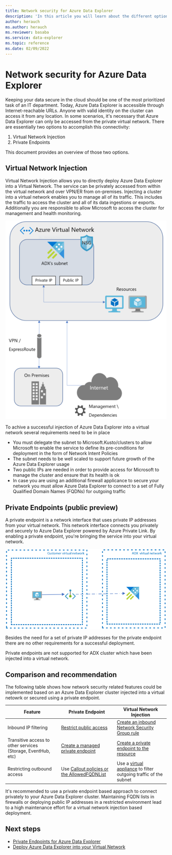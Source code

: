 ```yaml
---
title: Network security for Azure Data Explorer
description: 'In this article you will learn about the different options to secure your Azure Data Explorer cluster applying network security measures.'
author: herauch
ms.author: herauch
ms.reviewer: basaba
ms.service: data-explorer
ms.topic: reference
ms.date: 02/09/2022
---
```


# Network security for Azure Data Explorer

Keeping your data secure in the cloud should be one of the most prioritized task of an IT department. Today, Azure Data Explorer is accessible through Internet-reachable URLs. Anyone with valid identity on the cluster can access it from any location. In some scenarios, it's necessary that Azure Data Explorer can only be accessed from the private virtual network. There are essentially two options to accomplish this connectivity:

1. Virtual Network Injection
1. Private Endpoints

This document provides an overview of those two options.

## Virtual Network Injection

Virtual Network Injection allows you to directly deploy Azure Data Explorer into a Virtual Network. The service can be privately accessed from within the virtual network and over VPN/ER from on-premises. Injecting a cluster into a virtual network enables you to manage all of its traffic. This includes the traffic to access the cluster and all of its data ingestions or exports. Additionally you are responsible to allow Microsoft to access the cluster for management and health monitoring.

![Schematic virtual network injection architecture.](media/vnet-deployment/vnet-diagram.png)

To achive a successful injection of Azure Data Explorer into a virtual network several requirements need to be in place

* You must delegate the subnet to Microsoft.Kusto/clusters to allow Microsoft to  enable the service to define its pre-conditions for deployment in the form of Network Intent Policies
* The subnet needs to be well scaled to support future growth of the Azure Data Explorer usage
* Two public IPs are needed in order to provide access for Microsoft to manage the cluster and ensure that its health is ok
* In case you are using an additional firewall applicance to secure your network you must allow Azure Data Explorer to connect to a set of Fully Qualified Domain Names (FQDNs) for outgoing traffic

## Private Endpoints (public preview)

A private endpoint is a network interface that uses private IP addresses from your virtual network. This network interface connects you privately and securely to Azure Data Explorer powered by Azure Private Link. By enabling a private endpoint, you're bringing the service into your virtual network.

![Schematic private endpoint based architecture.](media/security-network-private-endpoint/pe-diagram-detail.png)

Besides the need for a set of private IP addresses for the private endpoint there are no other requirements for a successful deployment.

Private endpoints are not supported for ADX cluster which have been injected into a virtual network.

## Comparison and recommendation

The following table shows how network security related features could be implemented based on an Azure Data Explorer cluster injected into a virtual netowrk or secured using a private endpoint.

|   Feature | Private Endpoint   | Virtual Network Injection   |
|--- |--- |--- |
| Inbound IP filtering | [Restrict public access](security-network-restrict-public-access.md) | [Create an inbound Network Security Group rule](/azure/virtual-network/network-security-groups-overview)   |
| Transitive access to other services (Storage, EventHub, etc) | [Create a managed private endpoint](security-network-managed-private-endpoint-create.md) | [Create a private endpoint to the resource](/azure/data-explorer/vnet-endpoint-storage-event-hub)   |
| Restricting outbound access | Use [Callout policies or the AllowedFQDNList](security-network-restrict-outbound-access.md)	| Use a [virtual appliance](/azure/firewall/tutorial-firewall-deploy-portal) to filter outgoing traffic of the subnet |

It's recommended to use a private endpoint based approach to connect privately to your Azure Data Explorer cluster. Maintaining FQDN lists in firewalls or deploying public IP addresses in a restricted environment lead to a high maintenance effort for a virtual network injection based deployment.

## Next steps

* [Private Endpoints for Azure Data Explorer](secuurity-network-private-endpoint.md)
* [Deploy Azure Data Explorer into your Virtual Network](vnet-deployment.md)
